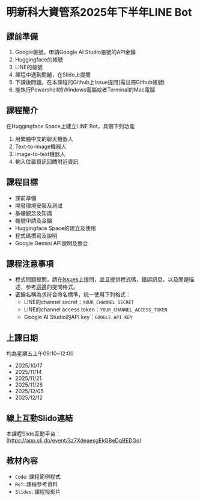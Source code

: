 # 明新科大資管系2025年下半年LINE Bot

## 課前準備
1. Google帳號，申請Google AI Studio帳號的API金鑰
2. Huggingface的帳號
3. LINE的帳號
4. 課程中遇到問題，在Slido上提問
5. 下課後問題，在本課程的Github上Issue提問(需註冊Github帳號)
6. 能執行Powershell的Windows電腦或者Terminal的Mac電腦

## 課程簡介
在Huggingface Space上建立LINE Bot，具備下列功能
1. 用繁體中文的聊天機器人
2. Text-to-image機器人
3. Image-to-text機器人
4. 輸入位置資訊回饋附近資訊

## 課程目標
- 課前準備
- 開發環境安裝及測試
- 基礎觀念及知識
- 帳號申請及金鑰
- Huggingface Space的建立及使用
- 程式碼撰寫及說明
- Google Gemini API說明及整合

## 課程注意事項

* 程式問題提問，請在[Issues](https://github.com/joshhu/mustlinebot2025/issues)上提問，並且提供程式碼，錯誤訊息，以及問題描述，參考[這邊](https://github.com/joshhu/sculinebot2024/issues/10)的提問格式。
* 密鑰名稱為求符合命名標準，統一使用下列格式：
    - LINE的channel secret：`YOUR_CHANNEL_SECRET`
    - LINE的channel access token：`YOUR_CHANNEL_ACCESS_TOKEN`
    - Google AI Studio的API key：`GOOGLE_API_KEY`


## 上課日期
均為星期五上午09:10~12:00

- 2025/10/17
- 2025/11/14
- 2025/11/21
- 2025/11/28
- 2025/12/05
- 2025/12/12


## 線上互動Slido連結
 本課程Slido互動平台：(https://app.sli.do/event/3z7XdeaesgEkGBeDqBEDGo)
 
## 教材內容
- `Code`: 課程範例程式
- `Ref`: 課程參考資料
- `Slides`: 課程投影片